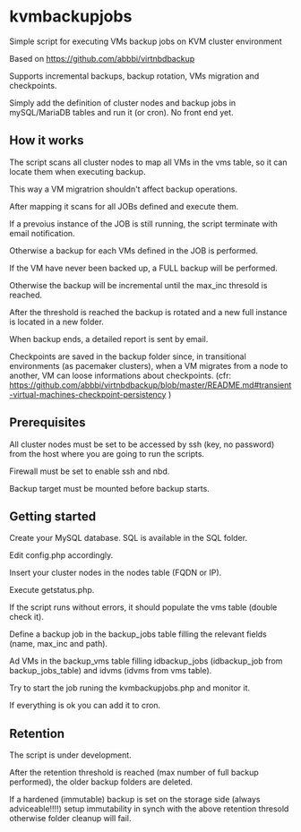 # kvmbackupjobs
Simple script for executing VMs backup jobs on KVM cluster environment

Based on https://github.com/abbbi/virtnbdbackup

Supports incremental backups, backup rotation, VMs migration and checkpoints.

Simply add the definition of cluster nodes and backup jobs in mySQL/MariaDB tables and run it (or cron).
No front end yet.

## How it works
The script scans all cluster nodes to map all VMs in the vms table, so it can locate them when executing backup.

This way a VM migratrion shouldn't affect backup operations.

After mapping it scans for all JOBs defined and execute them.

If a prevoius instance of the JOB is still running, the script terminate with email notification.

Otherwise a backup for each VMs defined in the JOB is performed.

If the VM have never been backed up, a FULL backup will be performed.

Otherwise the backup will be incremental until the max_inc thresold is reached.

After the threshold is reached the backup is rotated and a new full instance is located in a new folder.

When backup ends, a detailed report is sent by email.

Checkpoints are saved in the backup folder since, in transitional environments (as pacemaker clusters), when a VM migrates from a node to another, VM can loose informations about checkpoints.
(cfr: https://github.com/abbbi/virtnbdbackup/blob/master/README.md#transient-virtual-machines-checkpoint-persistency )

## Prerequisites
All cluster nodes must be set to be accessed by ssh (key, no password) from the host where you are going to run the scripts.

Firewall must be set to enable ssh and nbd.

Backup target must be mounted before backup starts.


## Getting started
Create your MySQL database. SQL is available in the SQL folder.

Edit config.php accordingly.

Insert your cluster nodes in the nodes table (FQDN or IP).

Execute getstatus.php.

If the script runs without errors, it should populate the vms table (double check it).

Define a backup job in the backup_jobs table filling the relevant fields (name, max_inc and path).

Ad VMs in the backup_vms table filling idbackup_jobs (idbackup_job from backup_jobs_table) and idvms (idvms from vms table).

Try to start the job runing the kvmbackupjobs.php and monitor it.

If everything is ok you can add it to cron.

## Retention
The script is under development. 

After the retention threshold is reached (max number of full backup performed), the older backup folders are deleted.

If a hardened (immutable) backup is set on the storage side (always adviceable!!!!) setup immutability in synch with the above retention thresold otherwise folder cleanup will fail.









